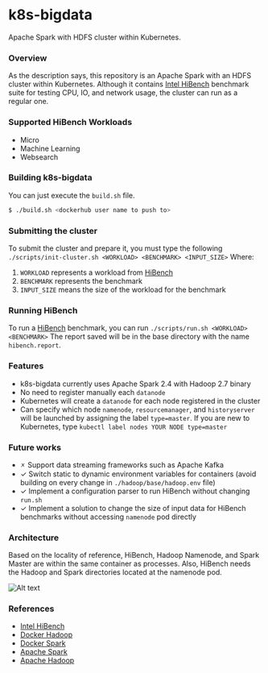 # k8s-bigdata
Apache Spark with HDFS cluster within Kubernetes.

### Overview
As the description says, this repository is an Apache Spark with an HDFS cluster within Kubernetes. Although it contains [Intel HiBench](https://github.com/Intel-bigdata/HiBench) benchmark suite for testing CPU, IO, and network usage, the cluster can run as a regular one. 

### Supported HiBench Workloads
- Micro
- Machine Learning
- Websearch

### Building k8s-bigdata
You can just execute the `build.sh` file.
```sh
$ ./build.sh <dockerhub user name to push to>
```

### Submitting the cluster
To submit the cluster and prepare it, you must type the following `./scripts/init-cluster.sh <WORKLOAD> <BENCHMARK> <INPUT_SIZE>`
Where:
1. `WORKLOAD` represents a workload from [HiBench](https://github.com/Intel-bigdata/HiBench)
2. `BENCHMARK` represents the benchmark 
3. `INPUT_SIZE` means the size of the workload for the benchmark

### Running HiBench
To run a [HiBench](https://github.com/Intel-bigdata/HiBench) benchmark, you can run `./scripts/run.sh <WORKLOAD> <BENCHMARK>`
The report saved will be in the base directory with the name `hibench.report`.

### Features
- k8s-bigdata currently uses Apache Spark 2.4 with Hadoop 2.7 binary
- No need to register manually each `datanode`
- Kubernetes will create a `datanode` for each node registered in the cluster
- Can specify which node `namenode`, `resourcemanager`, and `historyserver` will be launched by assigning the label `type=master`. If you are new to Kubernetes, type `kubectl label nodes YOUR NODE type=master`

### Future works
- 🗴 Support data streaming frameworks such as Apache Kafka
- ✓ Switch static to dynamic environment variables for containers (avoid building on every change in `./hadoop/base/hadoop.env` file)
- ✓ Implement a configuration parser to run HiBench without changing `run.sh`
- ✓ Implement a solution to change the size of input data for HiBench benchmarks without accessing `namenode` pod directly

### Architecture
Based on the locality of reference, HiBench, Hadoop Namenode, and Spark Master are within the same container as processes. Also, HiBench needs the Hadoop and Spark directories located at the namenode pod.

![Alt text](./doc/k8s-bigdata-architecture.svg)

### References
- [Intel HiBench](https://github.com/Intel-bigdata/HiBench#hibench-suite-)
- [Docker Hadoop](https://github.com/big-data-europe/docker-hadoop)
- [Docker Spark](https://github.com/big-data-europe/docker-spark)
- [Apache Spark](https://spark.apache.org/)
- [Apache Hadoop](https://hadoop.apache.org/)
